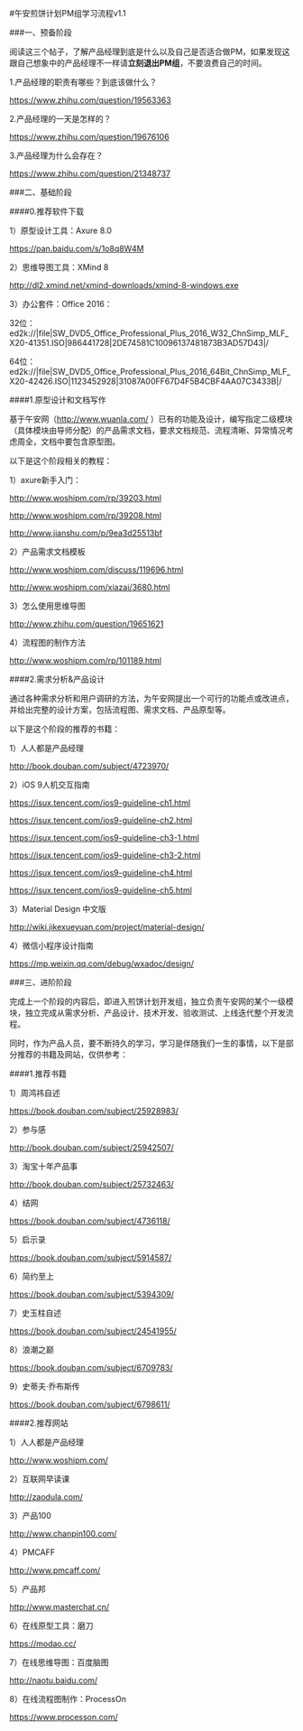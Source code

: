 #午安煎饼计划PM组学习流程v1.1

###一、预备阶段

阅读这三个帖子，了解产品经理到底是什么以及自己是否适合做PM，如果发现这跟自己想象中的产品经理不一样请**立刻退出PM组**，不要浪费自己的时间。

1.产品经理的职责有哪些？到底该做什么？

https://www.zhihu.com/question/19563363

2.产品经理的一天是怎样的？

https://www.zhihu.com/question/19676106

3.产品经理为什么会存在？

https://www.zhihu.com/question/21348737

###二、基础阶段

####0.推荐软件下载

1）原型设计工具：Axure 8.0

https://pan.baidu.com/s/1o8q8W4M

2）思维导图工具：XMind 8

http://dl2.xmind.net/xmind-downloads/xmind-8-windows.exe

3）办公套件：Office 2016：

32位：ed2k://|file|SW_DVD5_Office_Professional_Plus_2016_W32_ChnSimp_MLF_X20-41351.ISO|986441728|2DE74581C10096137481873B3AD57D43|/

64位：ed2k://|file|SW_DVD5_Office_Professional_Plus_2016_64Bit_ChnSimp_MLF_X20-42426.ISO|1123452928|31087A00FF67D4F5B4CBF4AA07C3433B|/

####1.原型设计和文档写作

基于午安网（http://www.wuanla.com/ ）已有的功能及设计，编写指定二级模块（具体模块由导师分配）的产品需求文档，要求文档规范、流程清晰、异常情况考虑周全，文档中要包含原型图。

以下是这个阶段相关的教程：

1）axure新手入门：

http://www.woshipm.com/rp/39203.html

http://www.woshipm.com/rp/39208.html

http://www.jianshu.com/p/9ea3d25513bf

2）产品需求文档模板

http://www.woshipm.com/discuss/119696.html

http://www.woshipm.com/xiazai/3680.html

3）怎么使用思维导图

http://www.zhihu.com/question/19651621

4）流程图的制作方法

http://www.woshipm.com/rp/101189.html

####2.需求分析&产品设计

通过各种需求分析和用户调研的方法，为午安网提出一个可行的功能点或改进点，并给出完整的设计方案，包括流程图、需求文档、产品原型等。

以下是这个阶段的推荐的书籍：

1）人人都是产品经理

http://book.douban.com/subject/4723970/

2）iOS 9人机交互指南

https://isux.tencent.com/ios9-guideline-ch1.html

https://isux.tencent.com/ios9-guideline-ch2.html

https://isux.tencent.com/ios9-guideline-ch3-1.html

https://isux.tencent.com/ios9-guideline-ch3-2.html

https://isux.tencent.com/ios9-guideline-ch4.html

https://isux.tencent.com/ios9-guideline-ch5.html

3）Material Design 中文版

http://wiki.jikexueyuan.com/project/material-design/

4）微信小程序设计指南

https://mp.weixin.qq.com/debug/wxadoc/design/

###三、进阶阶段

完成上一个阶段的内容后，即进入煎饼计划开发组，独立负责午安网的某个一级模块，独立完成从需求分析、产品设计、技术开发、验收测试、上线迭代整个开发流程。

同时，作为产品人员，要不断持久的学习，学习是伴随我们一生的事情，以下是部分推荐的书籍及网站，仅供参考：

####1.推荐书籍

1）周鸿祎自述

https://book.douban.com/subject/25928983/

2）参与感

http://book.douban.com/subject/25942507/

3）淘宝十年产品事

http://book.douban.com/subject/25732463/

4）结网

https://book.douban.com/subject/4736118/

5）启示录

https://book.douban.com/subject/5914587/

6）简约至上

https://book.douban.com/subject/5394309/

7）史玉柱自述

https://book.douban.com/subject/24541955/

8）浪潮之巅

https://book.douban.com/subject/6709783/

9）史蒂夫·乔布斯传

https://book.douban.com/subject/6798611/

####2.推荐网站

1）人人都是产品经理
 
http://www.woshipm.com/
 
2）互联网早读课
 
http://zaodula.com/
 
3）产品100
 
http://www.chanpin100.com/
 
4）PMCAFF
 
http://www.pmcaff.com/
 
5）产品邦
 
http://www.masterchat.cn/
 
6）在线原型工具：磨刀
 
https://modao.cc/
 
7）在线思维导图：百度脑图
 
http://naotu.baidu.com/
 
8）在线流程图制作：ProcessOn
 
https://www.processon.com/
